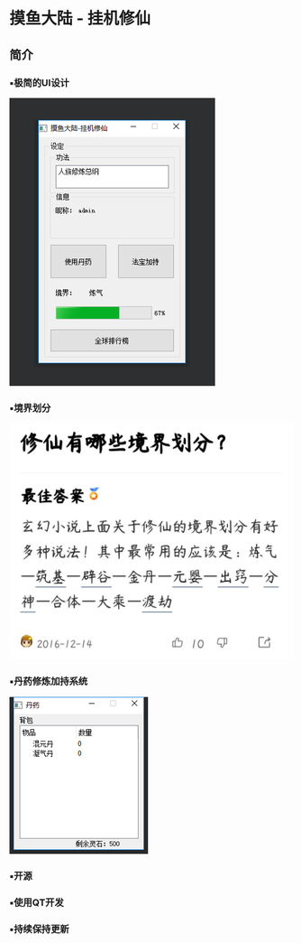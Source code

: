 <!--
 * @Author: luobochuanqi
 * @Date: 2022-03-16 23:37:05
 * @FilePath: \markdown\README.md
-->
# 摸鱼大陆 - 挂机修仙
## 简介
###  ▪极简的UI设计
![UI截屏](https://raw.githubusercontent.com/luobochuanqi/FishImmortality/main/static/Screen_1.png)
###  ▪境界划分
![境界划分](https://raw.githubusercontent.com/luobochuanqi/FishImmortality/main/static/Level.jpg)
###  ▪丹药修炼加持系统
![丹药](https://raw.githubusercontent.com/luobochuanqi/FishImmortality/main/static/Screen_2.png)
###  ▪开源
###  ▪使用QT开发
###  ▪持续保持更新

